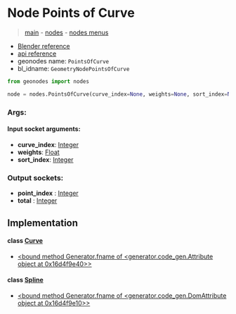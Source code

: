 # Node Points of Curve

> [main](../structure.md) - [nodes](nodes.md) - [nodes menus](nodes_menus.md)

- [Blender reference](https://docs.blender.org/manual/en/latest/modeling/geometry_nodes/curve_topology/points_of_curve.html)
- [api reference](https://docs.blender.org/api/current/bpy.types.GeometryNodePointsOfCurve.html)
- geonodes name: `PointsOfCurve`
- bl_idname: `GeometryNodePointsOfCurve`

```python
from geonodes import nodes

node = nodes.PointsOfCurve(curve_index=None, weights=None, sort_index=None)
```

### Args:

#### Input socket arguments:

- **curve_index**: [Integer](Integer.md)
- **weights**: [Float](Float.md)
- **sort_index**: [Integer](Integer.md)

### Output sockets:

- **point_index** : [Integer](Integer.md)
- **total** : [Integer](Integer.md)

## Implementation

#### class [Curve](Curve.md)

 - [<bound method Generator.fname of <generator.code_gen.Attribute object at 0x16d4f9e40>>](Curve.md#points_of_curve)
#### class [Spline](Spline.md)

 - [<bound method Generator.fname of <generator.code_gen.DomAttribute object at 0x16d4f9e10>>](Spline.md#points)
